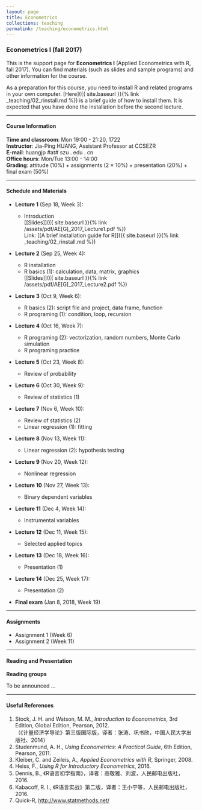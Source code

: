 ```yaml
---
layout: page
title: Econometrics
collections: teaching
permalink: /teaching/econometrics.html
---
```


### Econometrics I (fall 2017)

This is the support page for **Econometrics I** (Applied Econometrics with R, fall 2017). You can find materials (such as slides and sample programs) and other information for the course.

As a preparation for this course, you need to install R and related programs in your own computer. [Here]({{ site.baseurl }}{% link _teaching/02_rinstall.md %}) is a brief guide of how to install them. It is expected that you have done the installation before the second lecture.

---
#### Course Information

**Time and classroom**: Mon 19:00 - 21:20, 1722   
**Instructor**: Jia-Ping HUANG, Assistant Professor at CCSEZR   
**E-mail**: huangjp #at# szu . edu . cn  
**Office hours**: Mon/Tue 13:00 - 14:00      
**Grading**: attitude (10%) + assignments (2 &times; 10%) + presentation (20%) + final exam (50%)

---
#### Schedule and Materials
* **Lecture 1** (Sep 18, Week 3):

	* Introduction     
	[[Slides]]({{ site.baseurl }}{% link /assets/pdf/AE[G]_2017_Lecture1.pdf %})    
	Link: [[A brief installation guide for R]]({{ site.baseurl }}{% link _teaching/02_rinstall.md %})

* **Lecture 2** (Sep 25, Week 4):

	* R installation
	* R basics (1): calculation, data, matrix, graphics   
	[[Slides]]({{ site.baseurl }}{% link /assets/pdf/AE[G]_2017_Lecture2.pdf %})

* **Lecture 3** (Oct 9, Week 6):

	* R basics (2): script file and project, data frame, function
	* R programing (1): condition, loop, recursion

* **Lecture 4** (Oct 16, Week 7):

	* R programing (2): vectorization, random numbers, Monte Carlo simulation
	* R programing practice

* **Lecture 5** (Oct 23, Week 8):

	* Review of probability

* **Lecture 6** (Oct 30, Week 9):

	* Review of statistics (1)

* **Lecture 7** (Nov 6, Week 10):

	* Review of statistics (2)   
	* Linear regression (1): fitting

* **Lecture 8** (Nov 13, Week 11):

	* Linear regression (2): hypothesis testing

* **Lecture 9** (Nov 20, Week 12):

	* Nonlinear regression

* **Lecture 10** (Nov 27, Week 13):

	* Binary dependent variables

* **Lecture 11** (Dec 4, Week 14):

	* Instrumental variables

* **Lecture 12** (Dec 11, Week 15):

	* Selected applied topics

* **Lecture 13** (Dec 18, Week 16):

	* Presentation (1)

* **Lecture 14** (Dec 25, Week 17):

	* Presentation (2)

* **Final exam** (Jan 8, 2018, Week 19)

---
#### Assignments
* Assignment 1 (Week 6)
* Assignment 2 (Week 11)

---
#### Reading and Presentation

**Reading groups**

To be announced ...

---
#### Useful References

1. Stock, J. H. and Watson, M. M., *Introduction to Econometrics*, 3rd Edition, Global Edition, Pearson, 2012.   
	（《计量经济学导论》第三版国际版，译者：张涛、巩书欣，中国人民大学出版社、2014）
2. Studenmund, A. H., *Using Econometrics: A Practical Guide*, 6th Edition, Pearson, 2011.
3. Kleiber, C. and Zeileis, A., *Applied Econometrics with R*, Springer, 2008.
4. Heiss, F., *Using R for Introductory Econometrics*, 2016.
5. Dennis, B., 《R语言初学指南》，译者：高敬雅、刘波，人民邮电出版社，2016.
6. Kabacoff, R. I., 《R语言实战》第二版，译者：王小宁等，人民邮电出版社，2016.
7. Quick-R, <http://www.statmethods.net/>
